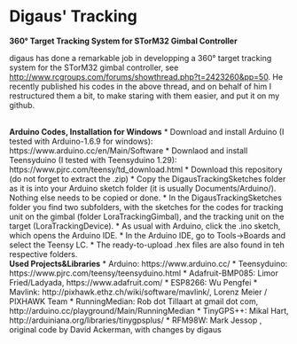 Digaus' Tracking
================

<strong>360° Target Tracking System for STorM32 Gimbal Controller</strong>

digaus has done a remarkable job in developping a 360° target tracking system for the STorM32 gimbal controller, see http://www.rcgroups.com/forums/showthread.php?t=2423260&pp=50. He recently published his codes in the above thread, and on behalf of him I restructured them a bit, to make staring with them easier, and put it on my github.

<br>
<strong>Arduino Codes, Installation for Windows</strong>
* Download and install Arduino (I tested with Arduino-1.6.9 for windows): https://www.arduino.cc/en/Main/Software
* Downlaod and install Teensyduino (I tested with Teensyduino 1.29): https://www.pjrc.com/teensy/td_download.html
* Download this repository (do not forget to extract the .zip)
* Copy the DigausTrackingSketches folder as it is into your Arduino sketch folder (it is usually Documents/Arduino/). Nothing else needs to be copied or done.
* In the DigausTrackingSketches folder you find two subfolders, with the sketches for the codes for tracking unit on the gimbal (folder LoraTrackingGimbal), and the tracking unit on the target (LoraTrackingDevice).
* As usual with Arduino, click the .ino sketch, which opens the Arduino IDE.
* In the Arduino IDE, go to Tools->Boards and select the Teensy LC.
* The ready-to-upload .hex files are also found in teh respective folders.

<br>
<strong>Used Projects&Libraries</strong>
* Arduino: https://www.arduino.cc/
* Teensyduino: https://www.pjrc.com/teensy/teensyduino.html
* Adafruit-BMP085: Limor Fried/Ladyada, https://www.adafruit.com/
* ESP8266: Wu Pengfei<pengfei.wu@itead.cc> 
* Mavlink: http://pixhawk.ethz.ch/wiki/software/mavlink/, Lorenz Meier <pixhawk@switched.com> / PIXHAWK Team
* RunningMedian: Rob dot Tillaart at gmail dot com, http://arduino.cc/playground/Main/RunningMedian
* TinyGPS++: Mikal Hart, http://arduiniana.org/libraries/tinygpsplus/
* RFM98W: Mark Jessop <vk5qi@rfhead.net>, original code by David Ackerman, with changes by digaus

